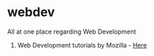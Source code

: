 # webdev
All at one place regarding Web Development

1. Web Development tutorials by Mozilla - [Here](https://developer.mozilla.org/en-US/docs/Learn)
